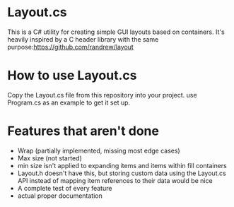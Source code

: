 # Layout.cs

This is a C# utility for creating simple GUI layouts based on containers.
It's heavily inspired by a C header library with the same purpose:https://github.com/randrew/layout

# How to use Layout.cs

Copy the Layout.cs file from this repository into your project.
use Program.cs as an example to get it set up.

# Features that aren't done
- Wrap (partially implemented, missing most edge cases)
- Max size (not started)
- min size isn't applied to expanding items and items within fill containers
- Layout.h doesn't have this, but storing custom data using the Layout.cs API instead of mapping item references to their data would be nice
- A complete test of every feature
- actual proper documentation
